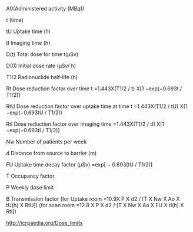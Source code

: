 A0(Administered activity (MBq))

t (time)

tU Uptake time (h)

tI Imaging time (h)

D(t) Total dose for time t(µSv)

D(0) Initial dose rate (µSv/ h)

T1/2 Radionuclide half-life (h)

Rt Dose reduction factor over time t =1.443X(T1/2 / t) X[1 −exp(−0.693t / T1/2)]

RtU Dose reduction factor over uptake time at time t =1.443X(T1/2 / tU) X(1 −exp(−0.693tU / T1/2))

RtI Dose reduction factor over imaging time =1.443X(T1/2 / tI) X[1 −exp(−0.693tI / T1/2)]

Nw Number of patients per week

d Distance from source to barrier (m)

FU Uptake time decay factor (µSv) =exp[ − 0.693(tU / T1/2)]

T Occupancy factor

P Weekly dose limit

B Transmission factor (for Uptake room =10.9X P X d2 / [T X Nw X Ao X tU(h) X RtU]) (for scan room =12.8 X P X d2 / [T X Nw X Ao X FU X tI(h) X RtI])

http://icrpaedia.org/Dose_limits
